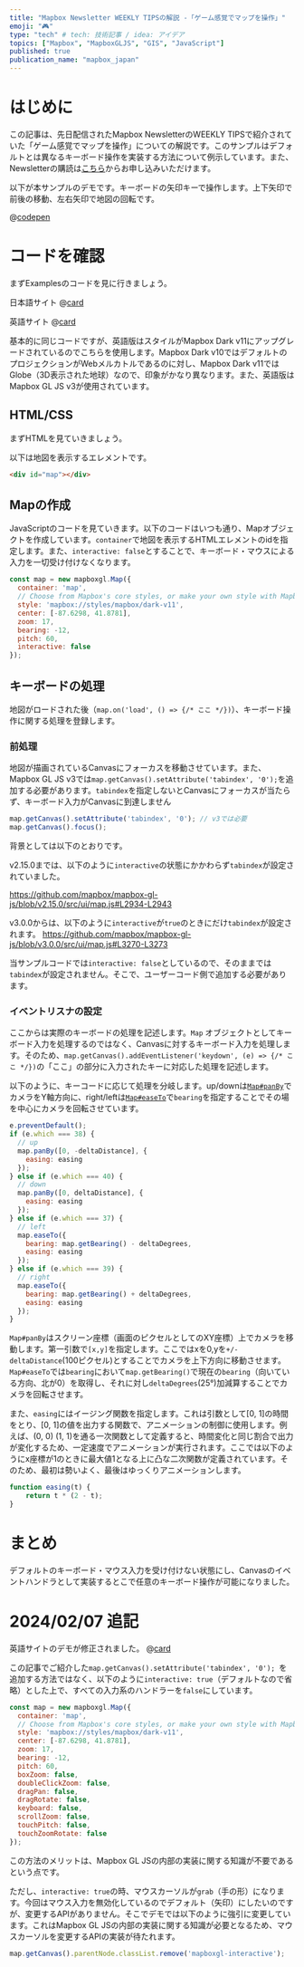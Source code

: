 ```yaml
---
title: "Mapbox Newsletter WEEKLY TIPSの解説 -「ゲーム感覚でマップを操作」"
emoji: "🎮"
type: "tech" # tech: 技術記事 / idea: アイデア
topics: ["Mapbox", "MapboxGLJS", "GIS", "JavaScript"]
published: true
publication_name: "mapbox_japan"
---
```


# はじめに

この記事は、先日配信されたMapbox NewsletterのWEEKLY TIPSで紹介されていた「ゲーム感覚でマップを操作」についての解説です。このサンプルはデフォルトとは異なるキーボード操作を実装する方法について例示しています。また、Newsletterの購読は[こちら](https://www.mapbox.jp/blog?#:~:text=%E3%83%8B%E3%83%A5%E3%83%BC%E3%82%B9%E3%83%AC%E3%82%BF%E3%83%BC%E3%82%92%E8%B3%BC%E8%AA%AD)からお申し込みいただけます。

以下が本サンプルのデモです。キーボードの矢印キーで操作します。上下矢印で前後の移動、左右矢印で地図の回転です。

@[codepen](https://codepen.io/OttyLab/pen/rNRGeoM)


# コードを確認

まずExamplesのコードを見に行きましょう。

日本語サイト
@[card](https://docs.mapbox.com/jp/mapbox-gl-js/example/game-controls/)

英語サイト
@[card](https://docs.mapbox.com/mapbox-gl-js/example/game-controls/)

基本的に同じコードですが、英語版はスタイルがMapbox Dark v11にアップグレードされているのでこちらを使用します。Mapbox Dark v10ではデフォルトのプロジェクションがWebメルカトルであるのに対し、Mapbox Dark v11ではGlobe（3D表示された地球）なので、印象がかなり異なります。また、英語版はMapbox GL JS v3が使用されています。

## HTML/CSS

まずHTMLを見ていきましょう。

以下は地図を表示するエレメントです。

```HTML
<div id="map"></div>
```

## Mapの作成

JavaScriptのコードを見ていきます。以下のコードはいつも通り、Mapオブジェクトを作成しています。`container`で地図を表示するHTMLエレメントのidを指定します。また、`interactive: false`とすることで、キーボード・マウスによる入力を一切受け付けなくなります。

```JavaScript
const map = new mapboxgl.Map({
  container: 'map',
  // Choose from Mapbox's core styles, or make your own style with Mapbox Studio
  style: 'mapbox://styles/mapbox/dark-v11',
  center: [-87.6298, 41.8781],
  zoom: 17,
  bearing: -12,
  pitch: 60,
  interactive: false
});
```

## キーボードの処理
地図がロードされた後（`map.on('load', () => {/* ここ */})`）、キーボード操作に関する処理を登録します。

### 前処理
地図が描画されているCanvasにフォーカスを移動させています。また、Mapbox GL JS v3では`map.getCanvas().setAttribute('tabindex', '0');`を追加する必要があります。`tabindex`を指定しないとCanvasにフォーカスが当たらず、キーボード入力がCanvasに到達しません

```JavaScript
map.getCanvas().setAttribute('tabindex', '0'); // v3では必要
map.getCanvas().focus();
```

背景としては以下のとおりです。

v2.15.0までは、以下のように`interactive`の状態にかかわらず`tabindex`が設定されていました。

https://github.com/mapbox/mapbox-gl-js/blob/v2.15.0/src/ui/map.js#L2934-L2943

v3.0.0からは、以下のように`interactive`が`true`のときにだけ`tabindex`が設定されます。
https://github.com/mapbox/mapbox-gl-js/blob/v3.0.0/src/ui/map.js#L3270-L3273

当サンプルコードでは`interactive: false`としているので、そのままでは`tabindex`が設定されません。そこで、ユーザーコード側で追加する必要があります。

### イベントリスナの設定
ここからは実際のキーボードの処理を記述します。`Map` オブジェクトとしてキーボード入力を処理するのではなく、Canvasに対するキーボード入力を処理します。そのため、`map.getCanvas().addEventListener('keydown', (e) => {/* ここ */})`の「ここ」の部分に入力されたキーに対応した処理を記述します。

以下のように、キーコードに応じて処理を分岐します。up/downは[`Map#panBy`](https://docs.mapbox.com/mapbox-gl-js/api/map/#map#panby)でカメラをY軸方向に、right/leftは[`Map#easeTo`](https://docs.mapbox.com/mapbox-gl-js/api/map/#map#easeto)で`bearing`を指定することでその場を中心にカメラを回転させています。

```JavaScript
e.preventDefault();
if (e.which === 38) {
  // up
  map.panBy([0, -deltaDistance], {
    easing: easing
  });
} else if (e.which === 40) {
  // down
  map.panBy([0, deltaDistance], {
    easing: easing
  });
} else if (e.which === 37) {
  // left
  map.easeTo({
    bearing: map.getBearing() - deltaDegrees,
    easing: easing
  });
} else if (e.which === 39) {
  // right
  map.easeTo({
    bearing: map.getBearing() + deltaDegrees,
    easing: easing
  });
}
```

`Map#panBy`はスクリーン座標（画面のピクセルとしてのXY座標）上でカメラを移動します。第一引数で`[x,y]`を指定します。ここではxを0,yを`+/-deltaDistance`(100ピクセル)とすることでカメラを上下方向に移動させます。`Map#easeTo`では`bearing`において`map.getBearing()`で現在の`bearing`（向いている方向、北が0）を取得し、それに対し`deltaDegrees`(25°)加減算することでカメラを回転させます。

また、`easing`にはイージング関数を指定します。これは引数として[0, 1]の時間をとり、[0, 1]の値を出力する関数で、アニメーションの制御に使用します。例えば、(0, 0) (1, 1)を通る一次関数として定義すると、時間変化と同じ割合で出力が変化するため、一定速度でアニメーションが実行されます。ここでは以下のようにx座標が1のときに最大値1となる上に凸な二次関数が定義されています。そのため、最初は勢いよく、最後はゆっくりアニメーションします。

```JavaScript
function easing(t) {
    return t * (2 - t);
}
```


# まとめ
デフォルトのキーボード・マウス入力を受け付けない状態にし、Canvasのイベントハンドラとして実装するとこで任意のキーボード操作が可能になりました。


# 2024/02/07 追記

英語サイトのデモが修正されました。
@[card](https://docs.mapbox.com/mapbox-gl-js/example/game-controls/)

この記事でご紹介した`map.getCanvas().setAttribute('tabindex', '0'); `を追加する方法ではなく、以下のように`interactive: true`（デフォルトなので省略）とした上で、すべての入力系のハンドラーを`false`にしています。

```JavaScript
const map = new mapboxgl.Map({
  container: 'map',
  // Choose from Mapbox's core styles, or make your own style with Mapbox Studio
  style: 'mapbox://styles/mapbox/dark-v11',
  center: [-87.6298, 41.8781],
  zoom: 17,
  bearing: -12,
  pitch: 60,
  boxZoom: false,
  doubleClickZoom: false,
  dragPan: false,
  dragRotate: false,
  keyboard: false,
  scrollZoom: false,
  touchPitch: false,
  touchZoomRotate: false
});
```

この方法のメリットは、Mapbox GL JSの内部の実装に関する知識が不要であるという点です。

ただし、`interactive: true`の時、マウスカーソルが`grab`（手の形）になります。今回はマウス入力を無効化しているのでデフォルト（矢印）にしたいのですが、変更するAPIがありません。そこでデモでは以下のように強引に変更しています。これはMapbox GL JSの内部の実装に関する知識が必要となるため、マウスカーソルを変更するAPIの実装が待たれます。

```JavaScript
map.getCanvas().parentNode.classList.remove('mapboxgl-interactive');
```
